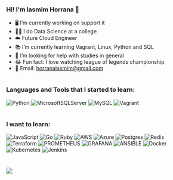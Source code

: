 ### Hi! I'm Iasmim Horrana 🐇

- 🖥️ I’m currently working on support it
- 👩‍💻 I do Data Science at a college
- ☁️ Future Cloud Engineer
- 📚 I’m currently learning Vagrant, Linux, Python and SQL
- 🤝 I’m looking for help with studies in general
- 😂 Fun fact: I love watching league of legends championship
- 📧 Email: horranaiasmim@gmail.com

###


#  <h3 align="left">Languages and Tools that I started to learn:</h3>
![Python](https://img.shields.io/badge/python-3670A0?style=flat&logo=python&logoColor=ffdd54) 
![MicrosoftSQLServer](https://img.shields.io/badge/Microsoft%20SQL%20Server-CC2927?style=flat&logo=microsoft%20sql%20server&logoColor=white)
![MySQL](https://img.shields.io/badge/mysql-%2300000f.svg?style=flat&logo=mysql&logoColor=white)
![Vagrant](https://img.shields.io/badge/vagrant-%231563FF.svg?style=plastic&logo=vagrant&logoColor=white) 

#  <h3 align="left">I want to learn:</h3>
![JavaScript](https://img.shields.io/badge/javascript-%23323330.svg?style=plastic&logo=javascript&logoColor=%23F7DF1E) 
![Go](https://img.shields.io/badge/go-%2300ADD8.svg?style=plastic&logo=go&logoColor=white) 
![Ruby](https://img.shields.io/badge/ruby-%23CC342D.svg?style=plastic&logo=ruby&logoColor=white) 
![AWS](https://img.shields.io/badge/AWS-%23FF9900.svg?style=plastic&logo=amazon-aws&logoColor=white) 
![Azure](https://img.shields.io/badge/azure-%230072C6.svg?style=plastic&logo=microsoftazure&logoColor=white) 
![Postgres](https://img.shields.io/badge/postgres-%23316192.svg?style=plastic&logo=postgresql&logoColor=white) 
![Redis](https://img.shields.io/badge/redis-%23DD0031.svg?style=plastic&logo=redis&logoColor=white) 
![Terraform](https://img.shields.io/badge/terraform-%235835CC.svg?style=plastic&logo=terraform&logoColor=white) 
![PROMETHEUS](https://img.shields.io/badge/prometheus-E6522C.svg?style=plastic&logo=prometheus&logoColor=white&color=%23E6522C) 
![GRAFANA](https://img.shields.io/badge/grafana-F46800.svg?style=plastic&logo=grafana&logoColor=white&color=%23F46800) 
![ANSIBLE](https://img.shields.io/badge/ansible-%231A1918.svg?style=plastic&logo=ansible&logoColor=white) 
![Docker](https://img.shields.io/badge/docker-%230db7ed.svg?style=plastic&logo=docker&logoColor=white) 
![Kubernetes](https://img.shields.io/badge/kubernetes-%23326ce5.svg?style=plastic&logo=kubernetes&logoColor=white) 
![Jenkins](https://img.shields.io/badge/jenkins-%232C5263.svg?style=plastic&logo=jenkins&logoColor=white)

# 
![](https://github-readme-stats.vercel.app/api?username=IasmimHorrana&theme=dark&hide_border=false&include_all_commits=false&count_private=false)<br/>





